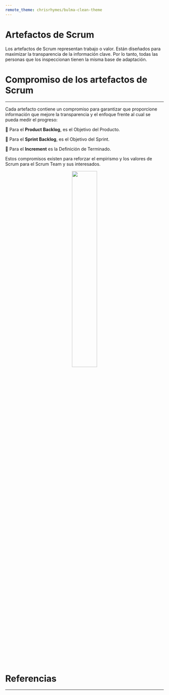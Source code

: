 ```yaml
---
remote_theme: chrisrhymes/bulma-clean-theme
---
```


# Artefactos de Scrum

Los artefactos de Scrum representan trabajo o valor. Están diseñados para maximizar la transparencia de la información clave. Por lo tanto, todas las personas que los inspeccionan tienen la misma base de adaptación.

Compromiso de los artefactos de Scrum
===========

* * *

Cada artefacto contiene un compromiso para garantizar que proporcione información que mejore la transparencia y el enfoque frente al cual se pueda medir el progreso:

🔹 Para el **Product Backlog**, es el Objetivo del Producto.

🔹 Para el **Sprint Backlog**, es el Objetivo del Sprint.

🔹 Para el **Increment** es la Definición de Terminado.

Estos compromisos existen para reforzar el empirismo y los valores de Scrum para el Scrum Team y sus interesados.

<p align="center">
<img src="https://media.licdn.com/dms/image/C4E12AQERNlhqrpv-_w/article-cover_image-shrink_600_2000/0/1548107962775?e=2147483647&v=beta&t=q92AxkyQiwtGXehLh9ZL9emzgTPSGtvGlHn-mj7by70" width="40%"/>
</p>

Referencias 
===========

* * *